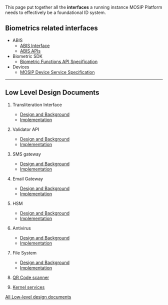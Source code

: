 This page put together all the **interfaces** a running instance MOSIP Platform needs to effectively be a foundational ID system.

## Biometrics related interfaces

* ABIS
    * [ABIS Interface](Automated-Biometric-Identification-System-(ABIS)-Interface)
    * [ABIS APIs](ABIS-APIs)
* Biometric SDK
    * [Biometric Functions API Specification](Biometric-Functions-API-Specification)
* Devices 
    * [MOSIP Device Service Specification](MOSIP-Device-Service-Specification)

---
## Low Level Design Documents

1. Transliteration Interface
    * [Design and Background](/mosip/mosip-platform/tree/master/design/kernel/kernel-transliteration.md
)
    * [Implementation](/mosip/mosip-platform/tree/master/kernel/kernel-transliteration-icu4j
)
2. Validator API
    * [Design and Background](/mosip/mosip-platform/tree/master/design/kernel/kernel-idobjectvalidator.md)
    * [Implementation](/mosip/mosip-platform/tree/master/kernel/kernel-idobjectvalidator)

3. SMS gateway

    * [Design and Background](/mosip/mosip-platform/tree/master/design/kernel/kernel-smsnotification.md)
    * [Implementation](/mosip/mosip-platform/tree/master/kernel/kernel-smsnotification-service)

4. Email Gateway

    * [Design and Background](/mosip/mosip-platform/tree/master/design/kernel/kernel-emailnotification.md)
    * [Implementation](/mosip/mosip-platform/tree/master/kernel/kernel-emailnotification-service)


5. HSM

    * [Design and Background](/mosip/mosip-platform/tree/master/design/kernel/kernel-keymanager-softhsm.md)
    * [Implementation](/mosip/mosip-platform/tree/master/kernel/kernel-keymanager-softhsm)
6. Antivirus

    * [Design and Background](/mosip/mosip-platform/tree/master/design/kernel/kernel-virusscanner.md)
    * [Implementation](/mosip/mosip-platform/tree/master/kernel/kernel-virusscanner-clamav)
7. File System 
    * [Design and Background](/mosip/mosip-platform/tree/master/design/kernel/kernel-fsadapter-ceph)
    * [Implementation](/mosip/mosip-platform/tree/master/kernel/kernel-fsadapter-hdfs)
8. [QR Code scanner](/mosip/mosip-docs/wiki/Pre-Registration-Services#generate-qr-code-service-public)

9. [Kernel services](Kernel-APIs)

[All Low-level design documents](/mosip/mosip-platform/tree/master/docs/design)
